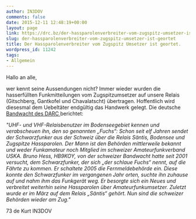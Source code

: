```yaml
---
author: IN3DOV
comments: false
date: 2015-12-11 12:48:19+00:00
layout: page
link: https://drc.bz/der-hassparolenverbreiter-vom-zugspitz-umsetzer-ist-geortet/
slug: der-hassparolenverbreiter-vom-zugspitz-umsetzer-ist-geortet
title: Der Hassparolenverbreiter vom Zugspitz Umsetzer ist geortet.
wordpress_id: 11242
tags:
- Allgemein
---
```


Hallo an alle,

wer kennt seine Aussendungen nicht? Immer wieder wurden die hasserfüllten Funkmitteilungen vom Zugspitzumsetzer auf unsere Relais (Gitschberg, Gantkofel und Chavalatscht) übertragen. Hoffentlich wird diesesmal dem Uebeltäter endgültig das Handwerk gelegt. Die deutsche [Bandwacht des DARC ](http://blog.tomixnet.de/archives/9816)berichtet:

_"UHF- und VHF-Relaisbenutzer im Bodenseegebiet kennen und verabscheuen ihn, den so genannten „Fuchs“: Schon seit elf Jahren sendet der Schwarzfunker aus der Schweiz über die Relais Säntis, Bodensee und Zugspitze Hassparolen. Der Mann ist den Behörden mittlerweile bekannt und weder Funkamateur noch Mitglied im schweizer Amateurfunkverband USKA. Bruno Hess, HB9KOY, von der schweizer Bandwacht hatte seit 2001 versucht, dem Schwarzfunker, der sich „der schlaue Fuchs“ nennt, auf die Fährte zu kommen. Er schaltete 2005 die Fernmeldebehörde ein. Diese konnte den Schwarzfunker im vergangenen Jahr orten, suchte ihn zuhause auf und nahm ihm das Funkgerät weg. Er besorgte sich ein Neues und verbreitet weiterhin seine Hassparolen über Amateurfunkumsetzer. Zuletzt wurde er im März auf dem Relais „Säntis“ gehört. Nun sind die schweizer Behörden wieder am Zug."_

73 de Kurt IN3DOV
